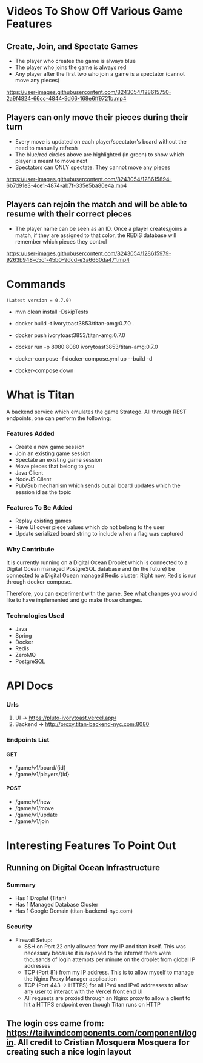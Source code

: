 # Videos To Show Off Various Game Features

## Create, Join, and Spectate Games
* The player who creates the game is always blue
* The player who joins the game is always red
* Any player after the first two who join a game is a spectator (cannot move any pieces)

https://user-images.githubusercontent.com/8243054/128615750-2a9f4824-66cc-4844-9d66-168e6ff9721b.mp4

## Players can only move their pieces during their turn
* Every move is updated on each player/spectator's board without the need to manually refresh
* The blue/red circles above are highlighted (in green) to show which player is meant to move next
* Spectators can ONLY spectate. They cannot move any pieces

https://user-images.githubusercontent.com/8243054/128615894-6b7d91e3-4ce1-4874-ab7f-335e5ba80e4a.mp4

## Players can rejoin the match and will be able to resume with their correct pieces
* The player name can be seen as an ID. Once a player creates/joins a match, if they are assigned to that color, the REDIS database will remember which pieces they control

https://user-images.githubusercontent.com/8243054/128615979-9263b948-c5cf-45b0-9dcd-e3a6660da471.mp4

# Commands

    (Latest version = 0.7.0)

   * mvn clean install -DskipTests
   * docker build -t ivorytoast3853/titan-amg:0.7.0 .
   * docker push ivorytoast3853/titan-amg:0.7.0
   * docker run -p 8080:8080 ivorytoast3853/titan-amg:0.7.0


   * docker-compose -f docker-compose.yml up --build -d
   * docker-compose down

# What is Titan
A backend service which emulates the game Stratego. All through REST endpoints, one can perform the following:
### Features Added   
* Create a new game session
* Join an existing game session
* Spectate an existing game session
* Move pieces that belong to you
* Java Client
* NodeJS Client
* Pub/Sub mechanism which sends out all board updates which the session id as the topic

### Features To Be Added
* Replay existing games
* Have UI cover piece values which do not belong to the user
* Update serialized board string to include when a flag was captured

### Why Contribute
It is currently running on a Digital Ocean Droplet which is connected to a Digital Ocean managed PostgreSQL database
and (in the future) be connected to a Digital Ocean managed Redis cluster. Right now, Redis is run through docker-compose.

Therefore, you can experiment with the game. See what changes you would like to have implemented and go make those changes.

### Technologies Used
* Java
* Spring
* Docker
* Redis
* ZeroMQ
* PostgreSQL

# API Docs
### Urls
1. UI -> https://pluto-ivorytoast.vercel.app/
2. Backend -> http://proxy.titan-backend-nyc.com:8080

### Endpoints List
#### GET
* /game/v1/board/{id}
* /game/v1/players/{id}

#### POST
* /game/v1/new
* /game/v1/move
* /game/v1/update
* /game/v1/join

# Interesting Features To Point Out
## Running on Digital Ocean Infrastructure
### Summary
* Has 1 Droplet (Titan)
* Has 1 Managed Database Cluster
* Has 1 Google Domain (titan-backend-nyc.com)
### Security
* Firewall Setup:
   * SSH on Port 22 only allowed from my IP and titan itself. This was necessary because it is exposed to the internet there were thousands of login attempts per minute on the droplet from global IP addresses
   * TCP (Port 81) from my IP address. This is to allow myself to manage the Nginx Proxy Manager application
   * TCP (Port 443 -> HTTPS) for all IPv4 and IPv6 addresses to allow any user to interact with the Vercel front end UI 
   * All requests are proxied through an Nginx proxy to allow a client to hit a HTTPS endpoint even though Titan runs on HTTP

## The login css came from: https://tailwindcomponents.com/component/login. All credit to Cristian Mosquera Mosquera for creating such a nice login layout
